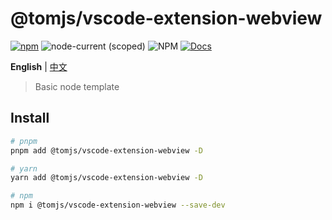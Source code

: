 # @tomjs/vscode-extension-webview

[![npm](https://img.shields.io/npm/v/@tomjs/vscode-extension-webview)](https://www.npmjs.com/package/@tomjs/vscode-extension-webview) ![node-current (scoped)](https://img.shields.io/node/v/@tomjs/vscode-extension-webview) ![NPM](https://img.shields.io/npm/l/@tomjs/vscode-extension-webview) [![Docs](https://www.paka.dev/badges/v0/cute.svg)](https://www.paka.dev/npm/@tomjs/vscode-extension-webview)

**English** | [中文](./README.zh_CN.md)

> Basic node template

## Install

```bash
# pnpm
pnpm add @tomjs/vscode-extension-webview -D

# yarn
yarn add @tomjs/vscode-extension-webview -D

# npm
npm i @tomjs/vscode-extension-webview --save-dev
```
